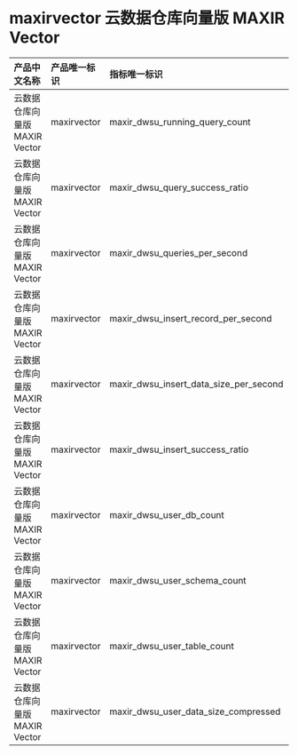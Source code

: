 # maxirvector 云数据仓库向量版 MAXIR Vector

|产品中文名称|产品唯一标识|指标唯一标识|指标中文名称|单位|备注|
|:----|:----|:----|:----|:----|:----|
|云数据仓库向量版 MAXIR Vector|maxirvector|maxir_dwsu_running_query_count|正在运行的查询数|个| |
|云数据仓库向量版 MAXIR Vector|maxirvector|maxir_dwsu_query_success_ratio|查询成功率|%| |
|云数据仓库向量版 MAXIR Vector|maxirvector|maxir_dwsu_queries_per_second|每秒查询数|个/s| |
|云数据仓库向量版 MAXIR Vector|maxirvector|maxir_dwsu_insert_record_per_second|每秒写入的记录数|个/s| |
|云数据仓库向量版 MAXIR Vector|maxirvector|maxir_dwsu_insert_data_size_per_second|每秒写入的记录数据量|bytes/s| |
|云数据仓库向量版 MAXIR Vector|maxirvector|maxir_dwsu_insert_success_ratio|写入成功率|%| |
|云数据仓库向量版 MAXIR Vector|maxirvector|maxir_dwsu_user_db_count|用户database总数|个| |
|云数据仓库向量版 MAXIR Vector|maxirvector|maxir_dwsu_user_schema_count|用户schema总数|个| |
|云数据仓库向量版 MAXIR Vector|maxirvector|maxir_dwsu_user_table_count|用户table总数|个| |
|云数据仓库向量版 MAXIR Vector|maxirvector|maxir_dwsu_user_data_size_compressed|用户总数据存储大小(压缩后)|Byte| |
